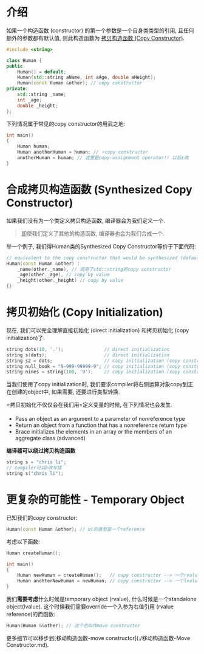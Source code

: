 # 介绍

如果一个构造函数 (constructor) 的第一个参数是一个自身类类型的引用, 且任何额外的参数都有默认值, 则此构造函数为 <u>拷贝构造函数 (Copy Constructor)</u>.

```cpp
#include <string>

class Human {
public:
    Human() = default;
    Human(std::string aName, int aAge, double aHeight);
    Human(const Human &other); // copy constructor
private:
    std::string _name;
    int _age;
    double _height;
};
```

下列情况属于常见的copy constructor的用武之地:

```cpp
int main()
{
    Human human;
    Human anotherHuman = human; // ⭐copy constructor
    anotherHuman = human; // 这里是copy-assignment operator!! 以后x讲
}
```

# 合成拷贝构造函数 (Synthesized Copy Constructor)

如果我们没有为一个类定义拷贝构造函数, 编译器会为我们定义一个. 

>  <u>即</u>使我们定义了其他的构造函数, 编译器<u>也会</u>为我们合成一个.

举一个例子, 我们得Human类的Synthesized Copy Constructor等价于下面代码:

```cpp
// equivalent to the copy constructor that would be synthesized (default)
Human(const Human &other) : 
	_name(other._name), // 调用了std::string的copy constructor
	_age(other._age), // copy by value
	_height(other._height) // copy by value
{}
```

# 拷贝初始化 (Copy Initialization)

现在, 我们可以完全理解直接初始化 (direct initialization) 和拷贝初始化 (copy initialization)了.

```cpp
string dots(10, '.');               // direct initialization
string s(dots);                     // direct initialization
string s2 = dots;                   // copy initialization (copy constructor)
string null_book = "9-999-99999-9"; // copy initialization (copy constructor)
string nines = string(100, '9');    // copy initialization (copy constructor)
```

当我们使用了copy initialization时, 我们要求compiler将右侧运算对象copy到正在创建的object中, 如果需要, 还要进行类型转换.

⭐拷贝初始化不仅仅会在我们用=定义变量的时候, 在下列情况也会发生.

* Pass an object as an argument to a parameter of nonreference type
* Return an object from a function that has a nonreference return type
* Brace initializes the elements in an array or the members of an aggregate class (advanced)

**编译器可以绕过拷贝构造函数**

```cpp
string s = "chris li";
// compiler可以b改写成
string s("chris li");
```

# 更复杂的可能性 - Temporary Object

已知我们的copy constructor:

```cpp
Human(const Human &other); // ot的类型是一个reference
```

考虑以下函数:

```cpp
Human createHuman();

int main() 
{
	Human newHuman = createHuman();   // copy constructor --> 一个rvalue - 函数的返回值(temporary object) - about to be destroyed
    Human anohterNewHuman = newHuman; // copy constructor --> 一个lvalue - 一个对象 - safe and sound
}
```

我们**需要考虑**什么时候是temporary object (rvalue), 什么时候是一个standalone object(lvalue). 这个时候我们需要override一个入参为右值引用 (rvalue reference)的而函数:

```cpp
Human(Human &&other); // 这个也叫作move constructor
```



更多细节可以移步到[移动构造函数-move constructor](./移动构造函数-Move Constructor.md).

